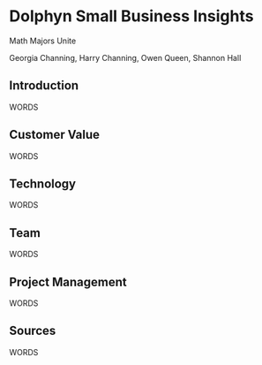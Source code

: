 # Dolphyn Small Business Insights

Math Majors Unite  
  
Georgia Channing, Harry Channing, Owen Queen, Shannon Hall

## Introduction

WORDS

## Customer Value

WORDS

## Technology

WORDS

## Team

WORDS

## Project Management

WORDS

## Sources

WORDS
